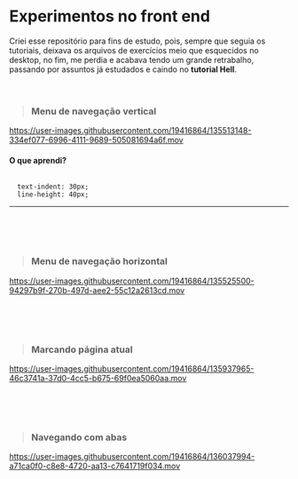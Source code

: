 # Experimentos no front end

Criei esse repositório para fins de estudo, pois, sempre que seguia os tutoriais, deixava os arquivos de exercícios meio que esquecidos no desktop, no fim, me perdia e acabava tendo um grande retrabalho, passando por assuntos já estudados e caindo no **tutorial Hell**.
</br>
</br>
</br>

> ### Menu de navegação vertical
https://user-images.githubusercontent.com/19416864/135513148-334ef077-6996-4111-9689-505081694a6f.mov

#### O que aprendi?
```

  text-indent: 30px;
  line-height: 40px;

```
----
</br>
</br>
</br>

> ### Menu de navegação horizontal
https://user-images.githubusercontent.com/19416864/135525500-94297b9f-270b-497d-aee2-55c12a2613cd.mov

</br>
</br>
</br>


> ### Marcando página atual
https://user-images.githubusercontent.com/19416864/135937965-46c3741a-37d0-4cc5-b675-69f0ea5060aa.mov

</br>
</br>
</br>

> ### Navegando com abas
https://user-images.githubusercontent.com/19416864/136037994-a71ca0f0-c8e8-4720-aa13-c7641719f034.mov





